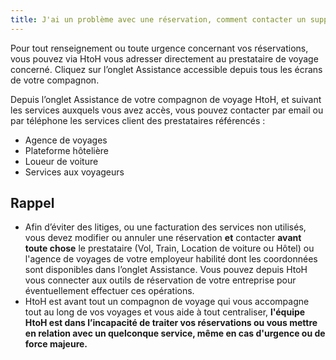 ```yaml
---
title: J'ai un problème avec une réservation, comment contacter un support ?
---
```


Pour tout renseignement ou toute urgence concernant vos réservations, vous pouvez via HtoH vous adresser directement au prestataire de voyage concerné. Cliquez sur l’onglet Assistance accessible depuis tous les écrans de votre compagnon.

Depuis l’onglet Assistance de votre compagnon de voyage HtoH, et suivant les services auxquels vous avez accès, vous pouvez contacter par email ou par téléphone les services client des prestataires référencés :

* Agence de voyages
* Plateforme hôtelière
* Loueur de voiture
* Services aux voyageurs

## Rappel

* Afin d’éviter des litiges, ou une facturation des services non utilisés, vous devez modifier ou annuler une réservation **et** contacter **avant toute chose** le prestataire (Vol, Train, Location de voiture ou Hôtel) ou l'agence de voyages de votre employeur habilité dont les coordonnées sont disponibles dans l’onglet Assistance. Vous pouvez depuis HtoH vous connecter aux outils de réservation de votre entreprise pour éventuellement effectuer ces opérations.
* HtoH est avant tout un compagnon de voyage qui vous accompagne tout au long de vos voyages et vous aide à tout centraliser, **l'équipe HtoH est dans l’incapacité de traiter vos réservations ou vous mettre en relation avec un quelconque service, même en cas d'urgence ou de force majeure.**